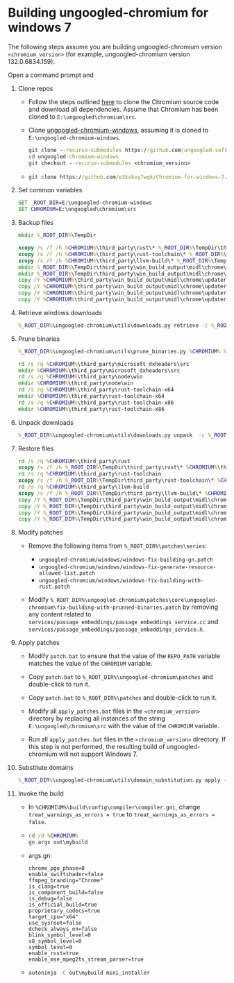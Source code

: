 # Building ungoogled-chromium for windows 7

The following steps assume you are building ungoogled-chromium version `<chromium_version>` (for example, ungoogled-chromium version 132.0.6834.159).

Open a command prompt and

1. Clone repos

   - Follow the steps outlined [here](https://chromium.googlesource.com/chromium/src/+/main/docs/windows_build_instructions.md) to clone the Chromium source code and download all dependencies. Assume that Chromium has been cloned to `E:\ungoogled\chromium\src`.

   - Clone [ungoogled-chromium-windows](https://github.com/ungoogled-software/ungoogled-chromium-windows), assuming it is cloned to `E:\ungoogled-chromium-windows`.

     ```bat
     git clone --recurse-submodules https://github.com/ungoogled-software/ungoogled-chromium-windows.git
     cd ungoogled-chromium-windows
     git checkout --recurse-submodules <chromium_version>
     ```

   - ```bat
     git clone https://github.com/e3kskoy7wqk/Chromium-for-windows-7.git
     ```

2. Set common variables

   ```bat
   SET _ROOT_DIR=E:\ungoogled-chromium-windows
   SET CHROMIUM=E:\ungoogled\chromium\src
   ```

3. Backup files

   ```bat
   mkdir %_ROOT_DIR%\TempDir
   ```

   ```bat
   xcopy /s /f /h %CHROMIUM%\third_party\rust\* %_ROOT_DIR%\TempDir\third_party\rust\
   xcopy /s /f /h %CHROMIUM%\third_party\rust-toolchain\* %_ROOT_DIR%\TempDir\third_party\rust-toolchain\
   xcopy /s /f /h %CHROMIUM%\third_party\llvm-build\* %_ROOT_DIR%\TempDir\third_party\llvm-build\
   mkdir %_ROOT_DIR%\TempDir\third_party\win_build_output\midl\chrome\updater\app\server\win\x64
   mkdir %_ROOT_DIR%\TempDir\third_party\win_build_output\midl\chrome\updater\app\server\win\x86
   copy /Y %CHROMIUM%\third_party\win_build_output\midl\chrome\updater\app\server\win\x64\updater_legacy_idl.tlb %_ROOT_DIR%\TempDir\third_party\win_build_output\midl\chrome\updater\app\server\win\x64\updater_legacy_idl.tlb
   copy /Y %CHROMIUM%\third_party\win_build_output\midl\chrome\updater\app\server\win\x64\updater_idl.tlb %_ROOT_DIR%\TempDir\third_party\win_build_output\midl\chrome\updater\app\server\win\x64\updater_idl.tlb
   copy /Y %CHROMIUM%\third_party\win_build_output\midl\chrome\updater\app\server\win\x86\updater_legacy_idl.tlb %_ROOT_DIR%\TempDir\third_party\win_build_output\midl\chrome\updater\app\server\win\x86\updater_legacy_idl.tlb
   copy /Y %CHROMIUM%\third_party\win_build_output\midl\chrome\updater\app\server\win\x86\updater_idl.tlb %_ROOT_DIR%\TempDir\third_party\win_build_output\midl\chrome\updater\app\server\win\x86\updater_idl.tlb
   ```

4. Retrieve windows downloads

   ```bat
   %_ROOT_DIR%\ungoogled-chromium\utils\downloads.py retrieve -c %_ROOT_DIR%\build\download_cache -i %_ROOT_DIR%\downloads.ini   
   ```

5. Prune binaries

   ```bat
   %_ROOT_DIR%\ungoogled-chromium\utils\prune_binaries.py %CHROMIUM% %_ROOT_DIR%\pruning.list
   ```

   ```bat
   rd /s /q %CHROMIUM%\third_party\microsoft_dxheaders\src
   mkdir %CHROMIUM%\third_party\microsoft_dxheaders\src
   rd /s /q %CHROMIUM%\third_party\node\win
   mkdir %CHROMIUM%\third_party\node\win
   rd /s /q %CHROMIUM%\third_party\rust-toolchain-x64
   mkdir %CHROMIUM%\third_party\rust-toolchain-x64
   rd /s /q %CHROMIUM%\third_party\rust-toolchain-x86
   mkdir %CHROMIUM%\third_party\rust-toolchain-x86
   ```

6. Unpack downloads

   ```bat
   %_ROOT_DIR%\ungoogled-chromium\utils\downloads.py unpack  -c %_ROOT_DIR%\build\download_cache -i %_ROOT_DIR%\downloads.ini -- %CHROMIUM%
   ```

7. Restore files

   ```bat
   rd /s /q %CHROMIUM%\third_party\rust
   xcopy /s /f /h %_ROOT_DIR%\TempDir\third_party\rust\* %CHROMIUM%\third_party\rust\
   rd /s /q %CHROMIUM%\third_party\rust-toolchain
   xcopy /s /f /h %_ROOT_DIR%\TempDir\third_party\rust-toolchain\* %CHROMIUM%\third_party\rust-toolchain\
   rd /s /q %CHROMIUM%\third_party\llvm-build
   xcopy /s /f /h %_ROOT_DIR%\TempDir\third_party\llvm-build\* %CHROMIUM%\third_party\llvm-build\
   copy /Y %_ROOT_DIR%\TempDir\third_party\win_build_output\midl\chrome\updater\app\server\win\x64\updater_legacy_idl.tlb %CHROMIUM%\third_party\win_build_output\midl\chrome\updater\app\server\win\x64\updater_legacy_idl.tlb
   copy /Y %_ROOT_DIR%\TempDir\third_party\win_build_output\midl\chrome\updater\app\server\win\x64\updater_idl.tlb %CHROMIUM%\third_party\win_build_output\midl\chrome\updater\app\server\win\x64\updater_idl.tlb
   copy /Y %_ROOT_DIR%\TempDir\third_party\win_build_output\midl\chrome\updater\app\server\win\x86\updater_legacy_idl.tlb %CHROMIUM%\third_party\win_build_output\midl\chrome\updater\app\server\win\x86\updater_legacy_idl.tlb
   copy /Y %_ROOT_DIR%\TempDir\third_party\win_build_output\midl\chrome\updater\app\server\win\x86\updater_idl.tlb %CHROMIUM%\third_party\win_build_output\midl\chrome\updater\app\server\win\x86\updater_idl.tlb
   ```

8. Modify patches

   - Remove the following items from `%_ROOT_DIR%\patches\series`:

     - `ungoogled-chromium/windows/windows-fix-building-gn.patch`
     - `ungoogled-chromium/windows/windows-fix-generate-resource-allowed-list.patch`
     - `ungoogled-chromium/windows/windows-fix-building-with-rust.patch`

   - Modify `%_ROOT_DIR%\ungoogled-chromium\patches\core\ungoogled-chromium\fix-building-with-prunned-binaries.patch` by removing any content related to `services/passage_embeddings/passage_embeddings_service.cc` and `services/passage_embeddings/passage_embeddings_service.h`.

9. Apply patches

   - Modify `patch.bat` to ensure that the value of the `REPO_PATH` variable matches the value of the `CHROMIUM` variable.

   - Copy `patch.bat` to `%_ROOT_DIR%\ungoogled-chromium\patches` and double-click to run it.

   - Copy `patch.bat` to `%_ROOT_DIR%\patches` and double-click to run it.

   - Modify all `apply_patches.bat` files in the `<chromium_version>` directory by replacing all instances of the string `E:\ungoogled\chromium\src` with the value of the `CHROMIUM` variable. 

   - Run all `apply_patches.bat` files in the `<chromium_version>` directory. If this step is not performed, the resulting build of ungoogled-chromium will not support Windows 7.

10. Substitute domains

    ```bat
    %_ROOT_DIR%\ungoogled-chromium\utils\domain_substitution.py apply -r %_ROOT_DIR%\ungoogled-chromium\domain_regex.list -f %_ROOT_DIR%\ungoogled-chromium\domain_substitution.list -c %_ROOT_DIR%\build\domsubcache.tar.gz %CHROMIUM%
    ```

11. Invoke the build

    - In `%CHROMIUM%\build\config\compiler\compiler.gni`, change `treat_warnings_as_errors = true` to `treat_warnings_as_errors = false`.

    - ```bat
      cd /d %CHROMIUM%
      gn args out\mybuild
      ```

    - args.gn:

      ```
      chrome_pgo_phase=0
      enable_swiftshader=false
      ffmpeg_branding="Chrome"
      is_clang=true
      is_component_build=false
      is_debug=false
      is_official_build=true
      proprietary_codecs=true
      target_cpu="x64"
      use_sysroot=false
      dcheck_always_on=false
      blink_symbol_level=0
      v8_symbol_level=0
      symbol_level=0
      enable_rust=true
      enable_mse_mpeg2ts_stream_parser=true
      ```
    
    - ```bat
      autoninja -C out\mybuild mini_installer
      ```
